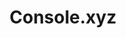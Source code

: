 ---
logohandle: consolexyz
sort: consolexyz
title: Console.xyz
twitter: https://x.com/consoledao
website: https://www.console.xyz/
---